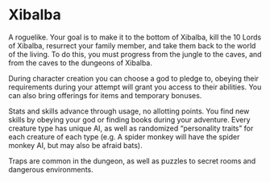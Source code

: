 # Xibalba

A roguelike. Your goal is to make it to the bottom of Xibalba, kill the 10 Lords of Xibalba, resurrect your family member, and take them back to the world of the living. To do this, you must progress from the jungle to the caves, and from the caves to the dungeons of Xibalba.

During character creation you can choose a god to pledge to, obeying their requirements during your attempt will grant you access to their abilities. You can also bring offerings for items and temporary bonuses.

Stats and skills advance through usage, no allotting points. You find new skills by obeying your god or finding books during your adventure. Every creature type has unique AI, as well as randomized “personality traits” for each creature of each type (e.g. A spider monkey will have the spider monkey AI, but may also be afraid bats).

Traps are common in the dungeon, as well as puzzles to secret rooms and dangerous environments.
